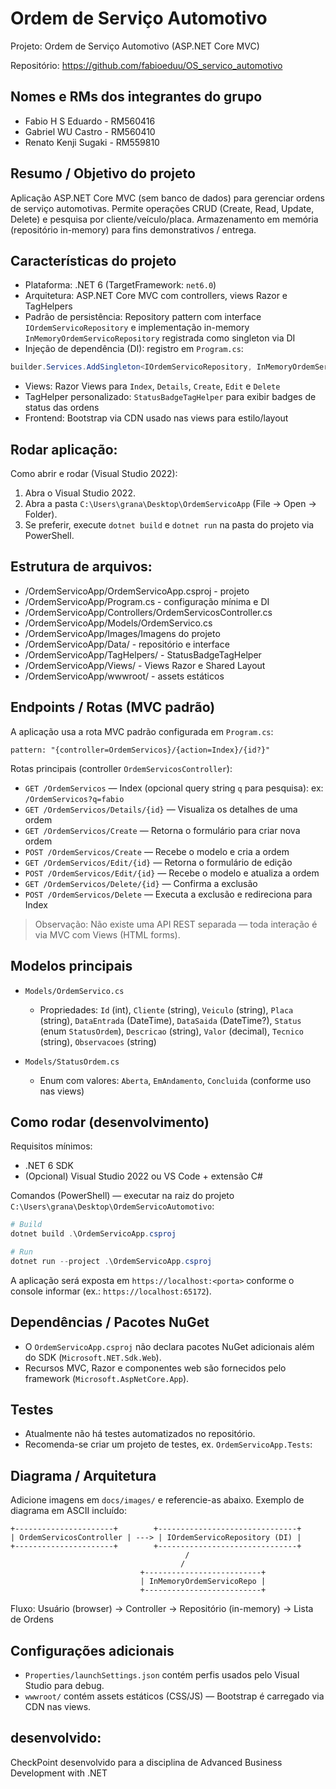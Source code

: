 # Ordem de Serviço Automotivo

Projeto: Ordem de Serviço Automotivo (ASP.NET Core MVC)

Repositório: https://github.com/fabioeduu/OS_servico_automotivo


## Nomes e RMs dos integrantes do grupo

- Fabio H S Eduardo - RM560416
- Gabriel WU Castro - RM560410
- Renato Kenji Sugaki - RM559810


## Resumo / Objetivo do projeto

Aplicação ASP.NET Core MVC (sem banco de dados) para gerenciar ordens de serviço automotivas.
Permite operações CRUD (Create, Read, Update, Delete) e pesquisa por cliente/veículo/placa.
Armazenamento em memória (repositório in-memory) para fins demonstrativos / entrega.


## Características do projeto

- Plataforma: .NET 6 (TargetFramework: `net6.0`)
- Arquitetura: ASP.NET Core MVC com controllers, views Razor e TagHelpers
- Padrão de persistência: Repository pattern com interface `IOrdemServicoRepository` e implementação in-memory `InMemoryOrdemServicoRepository` registrada como singleton via DI
- Injeção de dependência (DI): registro em `Program.cs`:

```csharp
builder.Services.AddSingleton<IOrdemServicoRepository, InMemoryOrdemServicoRepository>();
```

- Views: Razor Views para `Index`, `Details`, `Create`, `Edit` e `Delete`
- TagHelper personalizado: `StatusBadgeTagHelper` para exibir badges de status das ordens
- Frontend: Bootstrap via CDN usado nas views para estilo/layout

## Rodar aplicação:

Como abrir e rodar (Visual Studio 2022):
1. Abra o Visual Studio 2022.
2. Abra a pasta `C:\Users\grana\Desktop\OrdemServicoApp` (File -> Open -> Folder).
3. Se preferir, execute `dotnet build` e `dotnet run` na pasta do projeto via PowerShell.

## Estrutura de arquivos:
- /OrdemServicoApp/OrdemServicoApp.csproj - projeto
- /OrdemServicoApp/Program.cs - configuração mínima e DI
- /OrdemServicoApp/Controllers/OrdemServicosController.cs
- /OrdemServicoApp/Models/OrdemServico.cs
- /OrdemServicoApp/Images/Imagens do projeto
- /OrdemServicoApp/Data/ - repositório e interface
- /OrdemServicoApp/TagHelpers/ - StatusBadgeTagHelper
- /OrdemServicoApp/Views/ - Views Razor e Shared Layout
- /OrdemServicoApp/wwwroot/ - assets estáticos

## Endpoints / Rotas (MVC padrão)

A aplicação usa a rota MVC padrão configurada em `Program.cs`:

```
pattern: "{controller=OrdemServicos}/{action=Index}/{id?}"
```

Rotas principais (controller `OrdemServicosController`):

- `GET /OrdemServicos` — Index (opcional query string `q` para pesquisa): ex: `/OrdemServicos?q=fabio`
- `GET /OrdemServicos/Details/{id}` — Visualiza os detalhes de uma ordem
- `GET /OrdemServicos/Create` — Retorna o formulário para criar nova ordem
- `POST /OrdemServicos/Create` — Recebe o modelo e cria a ordem
- `GET /OrdemServicos/Edit/{id}` — Retorna o formulário de edição
- `POST /OrdemServicos/Edit/{id}` — Recebe o modelo e atualiza a ordem
- `GET /OrdemServicos/Delete/{id}` — Confirma a exclusão
- `POST /OrdemServicos/Delete` — Executa a exclusão e redireciona para Index

> Observação: Não existe uma API REST separada — toda interação é via MVC com Views (HTML forms).


## Modelos principais

- `Models/OrdemServico.cs`
  - Propriedades: `Id` (int), `Cliente` (string), `Veiculo` (string), `Placa` (string), `DataEntrada` (DateTime), `DataSaida` (DateTime?), `Status` (enum `StatusOrdem`), `Descricao` (string), `Valor` (decimal), `Tecnico` (string), `Observacoes` (string)

- `Models/StatusOrdem.cs`
  - Enum com valores: `Aberta`, `EmAndamento`, `Concluida` (conforme uso nas views)


## Como rodar (desenvolvimento)

Requisitos mínimos:

- .NET 6 SDK
- (Opcional) Visual Studio 2022 ou VS Code + extensão C#

Comandos (PowerShell) — executar na raiz do projeto `C:\Users\grana\Desktop\OrdemServicoAutomotivo`:

```powershell
# Build
dotnet build .\OrdemServicoApp.csproj

# Run
dotnet run --project .\OrdemServicoApp.csproj
```

A aplicação será exposta em `https://localhost:<porta>` conforme o console informar (ex.: `https://localhost:65172`).


## Dependências / Pacotes NuGet

- O `OrdemServicoApp.csproj` não declara pacotes NuGet adicionais além do SDK (`Microsoft.NET.Sdk.Web`).
- Recursos MVC, Razor e componentes web são fornecidos pelo framework (`Microsoft.AspNetCore.App`).


## Testes

- Atualmente não há testes automatizados no repositório.
- Recomenda-se criar um projeto de testes, ex. `OrdemServicoApp.Tests`:


## Diagrama / Arquitetura

Adicione imagens em `docs/images/` e referencie-as abaixo. Exemplo de diagrama em ASCII incluído:

```
+----------------------+        +-------------------------------+
| OrdemServicosController | ---> | IOrdemServicoRepository (DI) |
+----------------------+        +-------------------------------+
                                       /
                                      /
                             +--------------------------+
                             | InMemoryOrdemServicoRepo |
                             +--------------------------+
```

Fluxo: Usuário (browser) -> Controller -> Repositório (in-memory) -> Lista de Ordens

## Configurações adicionais

- `Properties/launchSettings.json` contém perfis usados pelo Visual Studio para debug.
- `wwwroot/` contém assets estáticos (CSS/JS) — Bootstrap é carregado via CDN nas views.

## desenvolvido:

CheckPoint desenvolvido para a disciplina de Advanced Business Development with .NET
